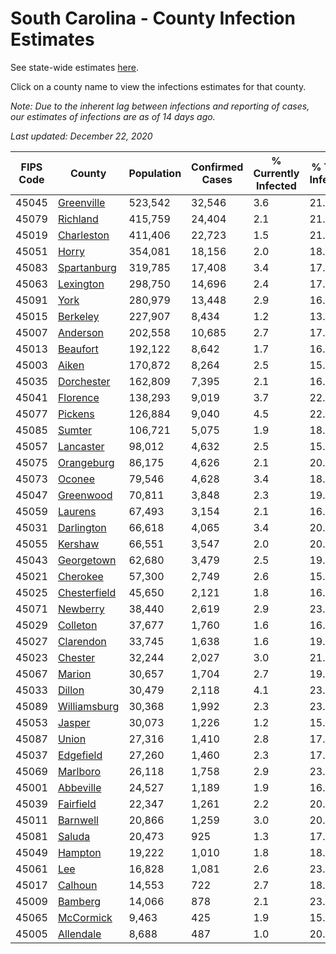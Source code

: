 # South Carolina - County Infection Estimates

See state-wide estimates [here](/infections/us-sc).

Click on a county name to view the infections estimates for that county.

*Note: Due to the inherent lag between infections and reporting of cases, our estimates of infections are as of 14 days ago.*

*Last updated: December 22, 2020*

|   FIPS Code |                       County |   Population |   Confirmed Cases |   % Currently Infected |   % Total Infected |
|-------------|------------------------------|--------------|-------------------|------------------------|--------------------|
|       45045 |     [Greenville](greenville) |      523,542 |            32,546 |                    3.6 |               21.2 |
|       45079 |         [Richland](richland) |      415,759 |            24,404 |                    2.1 |               21.2 |
|       45019 |     [Charleston](charleston) |      411,406 |            22,723 |                    1.5 |               21.3 |
|       45051 |               [Horry](horry) |      354,081 |            18,156 |                    2.0 |               18.8 |
|       45083 |   [Spartanburg](spartanburg) |      319,785 |            17,408 |                    3.4 |               17.9 |
|       45063 |       [Lexington](lexington) |      298,750 |            14,696 |                    2.4 |               17.0 |
|       45091 |                 [York](york) |      280,979 |            13,448 |                    2.9 |               16.0 |
|       45015 |         [Berkeley](berkeley) |      227,907 |             8,434 |                    1.2 |               13.8 |
|       45007 |         [Anderson](anderson) |      202,558 |            10,685 |                    2.7 |               17.2 |
|       45013 |         [Beaufort](beaufort) |      192,122 |             8,642 |                    1.7 |               16.8 |
|       45003 |               [Aiken](aiken) |      170,872 |             8,264 |                    2.5 |               15.9 |
|       45035 |     [Dorchester](dorchester) |      162,809 |             7,395 |                    2.1 |               16.2 |
|       45041 |         [Florence](florence) |      138,293 |             9,019 |                    3.7 |               22.8 |
|       45077 |           [Pickens](pickens) |      126,884 |             9,040 |                    4.5 |               22.9 |
|       45085 |             [Sumter](sumter) |      106,721 |             5,075 |                    1.9 |               18.0 |
|       45057 |       [Lancaster](lancaster) |       98,012 |             4,632 |                    2.5 |               15.8 |
|       45075 |     [Orangeburg](orangeburg) |       86,175 |             4,626 |                    2.1 |               20.1 |
|       45073 |             [Oconee](oconee) |       79,546 |             4,628 |                    3.4 |               18.4 |
|       45047 |       [Greenwood](greenwood) |       70,811 |             3,848 |                    2.3 |               19.1 |
|       45059 |           [Laurens](laurens) |       67,493 |             3,154 |                    2.1 |               16.6 |
|       45031 |     [Darlington](darlington) |       66,618 |             4,065 |                    3.4 |               20.6 |
|       45055 |           [Kershaw](kershaw) |       66,551 |             3,547 |                    2.0 |               20.1 |
|       45043 |     [Georgetown](georgetown) |       62,680 |             3,479 |                    2.5 |               19.7 |
|       45021 |         [Cherokee](cherokee) |       57,300 |             2,749 |                    2.6 |               15.8 |
|       45025 | [Chesterfield](chesterfield) |       45,650 |             2,121 |                    1.8 |               16.4 |
|       45071 |         [Newberry](newberry) |       38,440 |             2,619 |                    2.9 |               23.2 |
|       45029 |         [Colleton](colleton) |       37,677 |             1,760 |                    1.6 |               16.9 |
|       45027 |       [Clarendon](clarendon) |       33,745 |             1,638 |                    1.6 |               19.0 |
|       45023 |           [Chester](chester) |       32,244 |             2,027 |                    3.0 |               21.5 |
|       45067 |             [Marion](marion) |       30,657 |             1,704 |                    2.7 |               19.0 |
|       45033 |             [Dillon](dillon) |       30,479 |             2,118 |                    4.1 |               23.1 |
|       45089 | [Williamsburg](williamsburg) |       30,368 |             1,992 |                    2.3 |               23.9 |
|       45053 |             [Jasper](jasper) |       30,073 |             1,226 |                    1.2 |               15.1 |
|       45087 |               [Union](union) |       27,316 |             1,410 |                    2.8 |               17.2 |
|       45037 |       [Edgefield](edgefield) |       27,260 |             1,460 |                    2.3 |               17.8 |
|       45069 |         [Marlboro](marlboro) |       26,118 |             1,758 |                    2.9 |               23.1 |
|       45001 |       [Abbeville](abbeville) |       24,527 |             1,189 |                    1.9 |               16.5 |
|       45039 |       [Fairfield](fairfield) |       22,347 |             1,261 |                    2.2 |               20.4 |
|       45011 |         [Barnwell](barnwell) |       20,866 |             1,259 |                    3.0 |               20.5 |
|       45081 |             [Saluda](saluda) |       20,473 |               925 |                    1.3 |               17.0 |
|       45049 |           [Hampton](hampton) |       19,222 |             1,010 |                    1.8 |               18.8 |
|       45061 |                   [Lee](lee) |       16,828 |             1,081 |                    2.6 |               23.7 |
|       45017 |           [Calhoun](calhoun) |       14,553 |               722 |                    2.7 |               18.3 |
|       45009 |           [Bamberg](bamberg) |       14,066 |               878 |                    2.1 |               23.6 |
|       45065 |       [McCormick](mccormick) |        9,463 |               425 |                    1.9 |               15.2 |
|       45005 |       [Allendale](allendale) |        8,688 |               487 |                    1.0 |               20.8 |